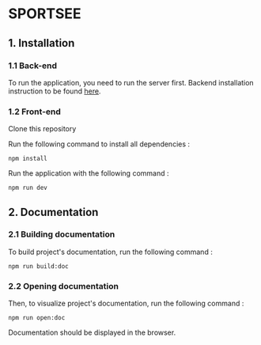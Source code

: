 # SPORTSEE

## 1. Installation

### 1.1 Back-end

To run the application, you need to run the server first.
Backend installation instruction to be found [here](https://github.com/OpenClassrooms-Student-Center/P9-front-end-dashboard/blob/master/README.md).

### 1.2 Front-end

Clone this repository

Run the following command to install all dependencies :

```
npm install
```

Run the application with the following command :

```
npm run dev
```

## 2. Documentation

### 2.1 Building documentation

To build project's documentation, run the following command : 

```
npm run build:doc
```

### 2.2 Opening documentation

Then, to visualize project's documentation, run the following command : 

```
npm run open:doc
```

Documentation should be displayed in the browser.